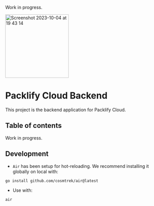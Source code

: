 Work in progress.

<img width="200" alt="Screenshot 2023-10-04 at 19 43 14" src="https://github.com/shopinpack/packlify-cloud-backend/assets/19575942/0ebaf279-222d-44e7-a7ea-f9239f5fbde0">

# Packlify Cloud Backend
This project is the backend application for Packlify Cloud.

## Table of contents
Work in progress.

## Development
- `Air` has been setup for hot-reloading. We recommend installing it globally on local with:
```bash
go install github.com/cosmtrek/air@latest
```
- Use with:
```bash
air
```

